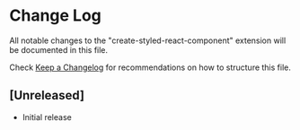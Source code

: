 # Change Log

All notable changes to the "create-styled-react-component" extension will be documented in this file.

Check [Keep a Changelog](http://keepachangelog.com/) for recommendations on how to structure this file.

## [Unreleased]

- Initial release